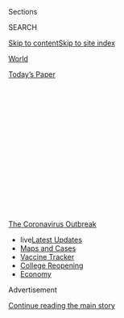 <div id="app">

<div>

<div>

<div>

<div class="NYTAppHideMasthead css-1q2w90k e1suatyy0">

<div class="section css-ui9rw0 e1suatyy2">

<div class="css-eph4ug er09x8g0">

<div class="css-6n7j50">

</div>

<span class="css-1dv1kvn">Sections</span>

<div class="css-10488qs">

<span class="css-1dv1kvn">SEARCH</span>

</div>

[Skip to content](#site-content)[Skip to site
index](#site-index)

</div>

<div id="masthead-section-label" class="css-1wr3we4 eaxe0e00">

[World](https://www.nytimes.com/section/world)

</div>

<div class="css-10698na e1huz5gh0">

</div>

</div>

<div id="masthead-bar-one" class="section hasLinks css-15hmgas e1csuq9d3">

<div class="css-uqyvli e1csuq9d0">

</div>

<div class="css-1uqjmks e1csuq9d1">

</div>

<div class="css-9e9ivx">

[](https://myaccount.nytimes.com/auth/login?response_type=cookie&client_id=vi)

</div>

<div class="css-1bvtpon e1csuq9d2">

[Today’s
Paper](https://www.nytimes.com/section/todayspaper)

</div>

</div>

</div>

</div>

<div data-aria-hidden="false">

<div id="site-content" data-role="main">

<div>

<div class="css-1aor85t" style="opacity:0.000000001;z-index:-1;visibility:hidden">

<div class="css-1hqnpie">

<div class="css-epjblv">

<span class="css-17xtcya">[World](/section/world)</span><span class="css-x15j1o">|</span><span class="css-fwqvlz">Coronavirus
Live Updates: Fauci Supports Birx’s Assessment After Trump Criticizes
Her</span>

</div>

<div class="css-k008qs">

<div class="css-1iwv8en">

<span class="css-18z7m18"></span>

<div>

</div>

</div>

<span class="css-1n6z4y">https://nyti.ms/3hZXNRC</span>

<div class="css-1705lsu">

<div class="css-4xjgmj">

<div class="css-4skfbu" data-role="toolbar" data-aria-label="Social Media Share buttons, Save button, and Comments Panel with current comment count" data-testid="share-tools">

  - 
  - 
  - 
  - 
    
    <div class="css-6n7j50">
    
    </div>

  - 
  - 

</div>

</div>

</div>

</div>

</div>

</div>

<div id="NYT_TOP_BANNER_REGION" class="css-13pd83m">

<div>

<div id="styln-prism-menu-1592847958612" class="section interactive-content interactive-size-medium css-1edisqu">

<div class="css-17ih8de interactive-body">

<div id="scroll-container" class="css-1gj85ro">

[<span class="styln-title-wrap"><span class="css-1pje3qr">The
Coronavirus</span><span class="css-1pje3qr">
Outbreak</span></span>](https://www.nytimes.com/news-event/coronavirus?action=click&pgtype=Article&state=default&region=TOP_BANNER&context=storylines_menu)

  - <span class="css-kqxiym" data-emphasize="true">live</span>[Latest
    Updates](https://www.nytimes.com/2020/08/03/world/coronavirus-covid-19.html?action=click&pgtype=Article&state=default&region=TOP_BANNER&context=storylines_menu)
  - [Maps and
    Cases](https://www.nytimes.com/interactive/2020/us/coronavirus-us-cases.html?action=click&pgtype=Article&state=default&region=TOP_BANNER&context=storylines_menu)
  - [Vaccine
    Tracker](https://www.nytimes.com/interactive/2020/science/coronavirus-vaccine-tracker.html?action=click&pgtype=Article&state=default&region=TOP_BANNER&context=storylines_menu)
  - [College
    Reopening](https://www.nytimes.com/2020/08/02/us/covid-college-reopening.html?action=click&pgtype=Article&state=default&region=TOP_BANNER&context=storylines_menu)
  - [Economy](https://www.nytimes.com/live/2020/08/03/business/stock-market-today-coronavirus?action=click&pgtype=Article&state=default&region=TOP_BANNER&context=storylines_menu)

</div>

</div>

</div>

</div>

</div>

<div id="top-wrapper" class="css-1sy8kpn">

<div id="top-slug" class="css-l9onyx">

Advertisement

</div>

[Continue reading the main
story](#after-top)

<div class="ad top-wrapper" style="text-align:center;height:100%;display:block;min-height:250px">

<div id="top" class="place-ad" data-position="top" data-size-key="top">

</div>

</div>

<div id="after-top">

</div>

</div>

<div id="sponsor-wrapper" class="css-1hyfx7x">

<div id="sponsor-slug" class="css-19vbshk">

Supported by

</div>

[Continue reading the main
story](#after-sponsor)

<div id="sponsor" class="ad sponsor-wrapper" style="text-align:center;height:100%;display:block">

</div>

<div id="after-sponsor">

</div>

</div>

<div class="css-14oxmzc edomiq20">

<div class="css-40v4b6">

<span class="css-sgss5">LIVE UPDATES</span>

</div>

<span>Updated </span>

<div class="css-ki347z">

<span class="css-1656jku">Aug. 4, 2020, 3:05 a.m.
ET</span><span class="css-xwx5dt"></span>

</div>

<span class="css-1dv1kvn" data-aria-live="polite">Aug. 4, 2020, 3:05
a.m.
ET</span>

</div>

<div class="css-1vkm6nb ehdk2mb0">

# Coronavirus Live Updates: Fauci Supports Birx’s Assessment After Trump Criticizes Her

</div>

Counting for the 2020 census will end on Sept. 30, a month earlier than
previously announced, the Census Bureau said. Some U.S. schools have
begun to reopen, with fraught results.

<div class="css-192lewg e1oheyly0">

Right Now

A New Zealand couple caught a ride home from the Falkland Islands — a
distance of more than 5,000 nautical miles — on an Antarctic fishing
boat.

</div>

<div class="section meteredContent css-1r7ky0e" name="articleBody" itemprop="articleBody">

<div class="css-19qgada">

### Here’s what you need to know:

  - [Fauci defends Birx after she is criticized by
    Trump.](#link-4547638f)
  - [Trump derides Democrats as lawmakers and administration officials
    try to break stimulus impasse.](#link-15e7f995)
  - [The deadline for 2020 census counting has been moved up by a
    month.](#link-e5a2cda)
  - [As some students and teachers go back to school in the U.S.,
    they’re bringing the virus with them.](#link-4c85ed64)
  - [Hurricane Isaias makes landfall in North Carolina, as officials
    across the Southeast scramble.](#link-5ccc012)
  - [Italian sex workers face poverty and illness during the
    pandemic.](#link-6bfd36ea)
  - [New Zealand newlyweds, stranded in the Falkland Islands, went home
    on a fishing boat.](#link-bfeb498)

</div>

<div class="css-79elbk" data-testid="photoviewer-wrapper">

<div class="css-z3e15g" data-testid="photoviewer-wrapper-hidden">

</div>

<div class="css-1a48zt4 ehw59r15" data-testid="photoviewer-children">

![<span class="css-16f3y1r e13ogyst0" data-aria-hidden="true">Dr.
Anthony S. Fauci agreed with Dr. Deborah Birx’s statement that the
United States has entered a “new phase” of the
pandemic.</span><span class="css-cnj6d5 e1z0qqy90" itemprop="copyrightHolder"><span class="css-1ly73wi e1tej78p0">Credit...</span><span>Stefani
Reynolds for The New York
Times</span></span>](https://static01.nyt.com/images/2020/08/03/us/politics/03virus-briefing-fauci/merlin_175155375_a565045c-e0d8-4c45-96ec-718c6bf140c0-articleLarge.jpg?quality=75&auto=webp&disable=upscale)

</div>

</div>

<div class="css-1fanzo5 StoryBodyCompanionColumn">

<div class="css-53u6y8">

## 

<div id="link-4547638f" class="css-105iojl">

</div>

<div>

<span height="1"></span>

</div>

Fauci defends Birx after she is criticized by Trump.

Dr. Anthony S. Fauci, the nation’s top infectious disease specialist,
agreed on Monday with his colleague Dr. Deborah Birx that the United
States has entered a “new phase” of the coronavirus pandemic, in which
the virus is now spreading uncontrolled in some states by asymptomatic
people — comments that drew fire from President Trump.

Dr. Fauci said Dr. Birx had been referring to the “inherent community
spread” that is occurring in some states, adding: “When you have
community spread, it’s much more difficult to get your arms around that
and contain it.”

Speaking during a news conference with Gov. Ned Lamont of Connecticut,
Dr. Fauci called the community spread “insidious” and noted that it was
happening outside of confined spaces like nursing homes and prisons.

</div>

</div>

<div class="css-1fanzo5 StoryBodyCompanionColumn">

<div class="css-53u6y8">

In backing up Dr. Birx, the Trump administration’s coronavirus response
coordinator, Dr. Fauci indirectly put himself at odds with the
president. Earlier on Monday, Mr. Trump had called Dr. Birx “pathetic”
on Twitter and suggested that her comments about a “new phase” were an
effort to curry favor with Speaker Nancy Pelosi.

</div>

</div>

<div class="css-cfo9c3">

</div>

<div class="css-1fanzo5 StoryBodyCompanionColumn">

<div class="css-53u6y8">

At an evening news conference, Mr. Trump appeared to temper his comments
about Dr. Birx. “She’s a person I have a lot of respect for,” he said,
while defending his administration’s response to the virus.

Former Vice President Joseph R. Biden Jr. [responded to Mr. Trump in a
tweet](https://twitter.com/JoeBiden/status/1290350721515139072) on
Monday afternoon. “It’s hard to believe this has to be said, but if I’m
elected president, I’ll spend my Monday mornings working with our
nation’s top experts to control this virus — not insulting them on
Twitter,” Mr. Biden said.

But other Republicans piled on. “Dr. Birx, like Dr. Fauci, has been
wrong much more than she has been right on COVID-19, & their destructive
prescriptions have led to the devastation of countless American lives,”
Representative Andy Biggs, Republican of Arizona, [wrote on
Twitter](https://twitter.com/RepAndyBiggsAZ/status/1290297517582610433?s=20).

Dr. Birx had warned during an appearance on the CNN program “State of
the Union” on Sunday that the United States was entering a “new phase”
in its fight against the pandemic, and that rural communities would not
be spared. “It is extraordinarily widespread,” she said.

</div>

</div>

<div class="css-1fanzo5 StoryBodyCompanionColumn">

<div class="css-53u6y8">

On Monday morning, shortly after Mr. Trump tweeted about her, Dr. Birx
told governors on a weekly briefing call that a lack of masks at large
gatherings in homes was “a critical issue,” pointing to spikes in many
Southern states.

Mr. Trump has also criticized Dr. Fauci, despite his claims that the two
have a “very good relationship.” In [a tweet on
Saturday](https://twitter.com/realDonaldTrump/status/1289633359681839105)
responding to news reports that Dr. Fauci had linked the recent surge in
cases to inadequate lockdowns, Mr. Trump tweeted: “Wrong\!”

In a [livestreamed
conversation](https://www.youtube.com/watch?v=8PgmAWgiL1A&feature=youtu.be)
on Monday with Dr. Howard Bauchner, the editor in chief of The Journal
of the American Medical Association, Dr. Fauci said that as communities
around the country struggle to decide whether and how to reopen schools,
scientists “really need to be humble.”

There are significant gaps in knowledge about how likely children are to
contract the coronavirus, become ill and transmit the disease, Dr. Fauci
said. A [recent
study](https://www.nytimes.com/2020/07/30/health/coronavirus-children.html?searchResultPosition=1)
found that young children carried high levels of the virus in their
noses and throats, for example, but did not prove they were contagious.

Dr. Fauci said he hoped some questions about the risks to children and
their role in transmission would be answered by a new [government
study](https://www.nih.gov/news-events/news-releases/study-determine-incidence-novel-coronavirus-infection-us-children-begins)
that involves 6,000 people and seeks to find the rate of infection in
children and their
families.

</div>

</div>

<div id="virus-dashboard-promo-article" class="section interactive-content interactive-size-scoop css-174j8de" data-id="100000007209771">

<div class="css-17ih8de interactive-body" data-sourceid="100000007209771">

<div id="g-2020-03-16-coronavirus-maps-embed" class="g-story g-freebird g-max-limit" data-prd-dropzone-below-masthead="100000006938224" data-preview-slug="2020-03-16-coronavirus-maps">

<div class="g-asset g-svelte g-article-embed-dashboard" style="max-width: 1200px">

<div class="g-svelte" data-component="1">

<div class="hp-curve-wrapper svelte-47k53u">

<div class="hp-dashboard-title svelte-47k53u">

[Tracking the
Coronavirus ›](https://www.nytimes.com/interactive/2020/us/coronavirus-us-cases.html)

</div>

<div class="hp-curves-wrapper svelte-47k53u">

<div class="hp-section us-wrapper svelte-47k53u">

[](https://www.nytimes.com/interactive/2020/us/coronavirus-us-cases.html)

<table>
<colgroup>
<col style="width: 25%" />
<col style="width: 25%" />
<col style="width: 25%" />
<col style="width: 25%" />
</colgroup>
<thead>
<tr class="header">
<th><h3 id="united-states" class="heading-label svelte-47k53u">United States ›</h3></th>
<th><h3 id="on-aug.-3" class="svelte-47k53u">On Aug. 3</h3></th>
<th><h3 id="day-change" class="svelte-47k53u">14-day change</h3></th>
<th><h3 id="trend" class="svelte-47k53u">Trend</h3></th>
</tr>
</thead>
<tbody>
<tr class="odd">
<td>New cases</td>
<td><h4 id="section-1" class="svelte-47k53u">47,792</h4></td>
<td><h4 id="section-2" class="svelte-47k53u">–9%</h4></td>
<td><div id="chart-wrapper-increasing" class="chart-wrapper svelte-k6yh7s">
<div class="chart mini-chart usa-chart chart-0 show-chart svelte-l6qvn7">
<a href="https://www.nytimes.com/interactive/2020/us/coronavirus-us-cases.html" class="state-link svelte-l6qvn7"></a>
<div class="line-chart-wrapper svelte-l6qvn7">
<div class="pancake-chart svelte-1gzh5rp">

</div>
</div>
</div>
</div></td>
</tr>
<tr class="even">
<td>New deaths</td>
<td><h4 id="section-3" class="svelte-47k53u">602</h4></td>
<td><h4 id="section-4" class="svelte-47k53u">+36%</h4></td>
<td><div id="chart-wrapper-increasing" class="chart-wrapper svelte-k6yh7s">
<div class="chart mini-chart usa-chart deaths-chart chart-0 show-chart svelte-l6qvn7">
<a href="https://www.nytimes.com/interactive/2020/us/coronavirus-us-cases.html" class="state-link svelte-l6qvn7"></a>
<div class="line-chart-wrapper svelte-l6qvn7">
<div class="pancake-chart svelte-1gzh5rp">

</div>
</div>
</div>
</div></td>
</tr>
</tbody>
</table>

</div>

<div class="hp-section curves-chart-wrapper svelte-47k53u">

<div class="rising svelte-47k53u">

### Where cases are **rising** fastest

<div id="chart-wrapper-increasing" class="chart-wrapper svelte-k6yh7s">

<div class="chart mini-chart state-chart chart-0 rising-falling-chart show-chart svelte-l6qvn7">

[](https://www.nytimes.com/interactive/2020/us/hawaii-coronavirus-cases.html)

<div class="line-chart-wrapper svelte-l6qvn7">

<div class="pancake-chart svelte-1gzh5rp">

</div>

</div>

<span class="state-name svelte-l6qvn7">Hawaii</span>

</div>

<div class="chart mini-chart state-chart chart-1 rising-falling-chart show-chart svelte-l6qvn7">

[](https://www.nytimes.com/interactive/2020/us/rhode-island-coronavirus-cases.html)

<div class="line-chart-wrapper svelte-l6qvn7">

<div class="pancake-chart svelte-1gzh5rp">

</div>

</div>

<span class="state-name svelte-l6qvn7">R.I.</span>

</div>

<div class="chart mini-chart state-chart chart-2 rising-falling-chart show-chart svelte-l6qvn7">

[](https://www.nytimes.com/interactive/2020/us/new-jersey-coronavirus-cases.html)

<div class="line-chart-wrapper svelte-l6qvn7">

<div class="pancake-chart svelte-1gzh5rp">

</div>

</div>

<span class="state-name svelte-l6qvn7">N.J.</span>

</div>

<div class="chart mini-chart state-chart chart-3 rising-falling-chart show-chart svelte-l6qvn7">

[](https://www.nytimes.com/interactive/2020/us/massachusetts-coronavirus-cases.html)

<div class="line-chart-wrapper svelte-l6qvn7">

<div class="pancake-chart svelte-1gzh5rp">

</div>

</div>

<span class="state-name svelte-l6qvn7">Mass.</span>

</div>

<div class="chart mini-chart state-chart chart-4 rising-falling-chart show-chart svelte-l6qvn7">

[](https://www.nytimes.com/interactive/2020/us/nebraska-coronavirus-cases.html)

<div class="line-chart-wrapper svelte-l6qvn7">

<div class="pancake-chart svelte-1gzh5rp">

</div>

</div>

<span class="state-name svelte-l6qvn7">Neb.</span>

</div>

<div class="chart mini-chart state-chart chart-5 rising-falling-chart show-chart svelte-l6qvn7">

[](https://www.nytimes.com/interactive/2020/us/missouri-coronavirus-cases.html)

<div class="line-chart-wrapper svelte-l6qvn7">

<div class="pancake-chart svelte-1gzh5rp">

</div>

</div>

<span class="state-name svelte-l6qvn7">Mo.</span>

</div>

<div class="chart mini-chart state-chart chart-6 rising-falling-chart show-chart svelte-l6qvn7">

[](https://www.nytimes.com/interactive/2020/us/alaska-coronavirus-cases.html)

<div class="line-chart-wrapper svelte-l6qvn7">

<div class="pancake-chart svelte-1gzh5rp">

</div>

</div>

<span class="state-name svelte-l6qvn7">Alaska</span>

</div>

<div class="chart mini-chart state-chart chart-7 rising-falling-chart show-chart svelte-l6qvn7">

[](https://www.nytimes.com/interactive/2020/us/oklahoma-coronavirus-cases.html)

<div class="line-chart-wrapper svelte-l6qvn7">

<div class="pancake-chart svelte-1gzh5rp">

</div>

</div>

<span class="state-name svelte-l6qvn7">Okla.</span>

</div>

<div class="chart mini-chart state-chart chart-8 rising-falling-chart show-chart svelte-l6qvn7">

[](https://www.nytimes.com/interactive/2020/us/south-dakota-coronavirus-cases.html)

<div class="line-chart-wrapper svelte-l6qvn7">

<div class="pancake-chart svelte-1gzh5rp">

</div>

</div>

<span class="state-name svelte-l6qvn7">S.D.</span>

</div>

<div class="chart mini-chart state-chart chart-9 rising-falling-chart show-chart svelte-l6qvn7">

[](https://www.nytimes.com/interactive/2020/us/new-hampshire-coronavirus-cases.html)

<div class="line-chart-wrapper svelte-l6qvn7">

<div class="pancake-chart svelte-1gzh5rp">

</div>

</div>

<span class="state-name svelte-l6qvn7">N.H.</span>

</div>

<div class="chart mini-chart state-chart chart-10 rising-falling-chart show-chart svelte-l6qvn7">

[](https://www.nytimes.com/interactive/2020/us/illinois-coronavirus-cases.html)

<div class="line-chart-wrapper svelte-l6qvn7">

<div class="pancake-chart svelte-1gzh5rp">

</div>

</div>

<span class="state-name svelte-l6qvn7">Ill.</span>

</div>

<div class="chart mini-chart state-chart chart-11 rising-falling-chart show-chart svelte-l6qvn7">

[](https://www.nytimes.com/interactive/2020/us/montana-coronavirus-cases.html)

<div class="line-chart-wrapper svelte-l6qvn7">

<div class="pancake-chart svelte-1gzh5rp">

</div>

</div>

<span class="state-name svelte-l6qvn7">Mont.</span>

</div>

</div>

</div>

</div>

<div class="hp-section maps svelte-47k53u">

<div class="map-holder us-map svelte-47k53u">

[](https://www.nytimes.com/interactive/2020/us/coronavirus-us-cases.html)

### U.S. hot spots ›

<div class="media-holder">

![US coronavirus
cases](https://static01.nyt.com/newsgraphics/2020/03/16/coronavirus-maps/b51a1199676bcbc2847cd5292490df572d07e0cb/images/orphan_usa-threeByTwoSmallAt2X.png)

</div>

</div>

<div class="map-holder svelte-47k53u">

[](https://www.nytimes.com/interactive/2020/world/coronavirus-maps.html)

### Worldwide ›

<div class="media-holder">

![Worldwide coronavirus
cases](https://static01.nyt.com/newsgraphics/2020/03/16/coronavirus-maps/b51a1199676bcbc2847cd5292490df572d07e0cb/images/orphan_world-threeByTwoSmallAt2X.png)

</div>

</div>

</div>

</div>

</div>

</div>

</div>

</div>

</div>

</div>

<div class="css-1fanzo5 StoryBodyCompanionColumn">

<div class="css-53u6y8">

## 

<div id="link-15e7f995" class="css-105iojl">

</div>

<div>

<span height="1"></span>

</div>

Trump derides Democrats as lawmakers and administration officials try to
break stimulus
impasse.

</div>

</div>

<div class="css-79elbk" data-testid="photoviewer-wrapper">

<div class="css-z3e15g" data-testid="photoviewer-wrapper-hidden">

</div>

<div class="css-1a48zt4 ehw59r15" data-testid="photoviewer-children">

<div class="css-1xdhyk6 erfvjey0">

<span class="css-1ly73wi e1tej78p0">Image</span>

<div class="css-zjzyr8">

<div data-testid="lazyimage-container" style="height:257.77777777777777px">

</div>

</div>

</div>

<span class="css-16f3y1r e13ogyst0" data-aria-hidden="true">President
Trump shows a map of the coronavirus outbreak in the United States
during an executive order signing ceremony on hiring Americans at the
White House on
Monday.</span><span class="css-cnj6d5 e1z0qqy90" itemprop="copyrightHolder"><span class="css-1ly73wi e1tej78p0">Credit...</span><span>Doug
Mills/The New York Times</span></span>

</div>

</div>

<div class="css-1fanzo5 StoryBodyCompanionColumn">

<div class="css-53u6y8">

Mr. Trump on Monday hurled insults at Democratic leaders who were
huddling with his top advisers in search of a compromise economic
recovery package, threatening to act on his own to ban evictions as he
again undercut negotiations to reach a broader deal.

Mr. Trump floated the possibility of using an executive order to address
an expired federal moratorium on evictions, even though a $1 trillion
Republican aid proposal did not include such a pause. He said he
remained “totally involved” in stimulus talks, even though he wasn’t
“over there with Crazy Nancy,” a reference to Speaker Nancy Pelosi of
California.

But the president has been notably absent from the negotiations on a
sweeping economic stabilization package, even as tens of millions of
Americans have been cut off from enhanced jobless benefits they have
depended on for months during the coronavirus pandemic.

At the same moment that Mr. Trump was blasting her, Ms. Pelosi met on
Capitol Hill with Senator Chuck Schumer of New York, the minority
leader, Mark Meadows, the White House chief of staff, and Steven
Mnuchin, the Treasury secretary, in search of a compromise. It was the
fifth such meeting in eight days, following a staff policy call on
Sunday and a rare Saturday session with the four negotiators.

At the White House, Mr. Trump accused Democrats of being single-mindedly
focused on getting “bailout money” for states controlled by Democrats,
and unconcerned with extending unemployment benefits.

“All they’re really interested in is bailout money to bail out radical
left governors and radical left mayors like in Portland and places that
are so badly run — Chicago, New York City,” Mr. Trump said.

Democrats have proposed providing more than $900 billion to
cash-strapped states and cities whose budgets have been devastated in
the recession, but it is Republicans who have proposed slashing the
jobless aid. Democrats have refused to do so, feeding the stalemate.

</div>

</div>

<div class="css-1fanzo5 StoryBodyCompanionColumn">

<div class="css-53u6y8">

While White House officials and Democratic leaders reported some
progress over the weekend in their talks, they [still have substantial
differences](https://www.nytimes.com/2020/08/02/us/politics/coronavirus-jobless-aid.html).
Democrats are pushing a $3 trillion rescue plan that would include
restoring $600-per-week jobless aid payments that expired on Friday and
extending them through January, while Republicans have proposed a $1
trillion package that would slash the unemployment payments
considerably.

More than 47,800 new cases and more than 600 new deaths were reported in
the United States on Monday.

## 

<div id="link-e5a2cda" class="css-105iojl">

</div>

<div>

<span height="1"></span>

</div>

The deadline for 2020 census counting has been moved up by a
month.

</div>

</div>

<div class="css-79elbk" data-testid="photoviewer-wrapper">

<div class="css-z3e15g" data-testid="photoviewer-wrapper-hidden">

</div>

<div class="css-1a48zt4 ehw59r15" data-testid="photoviewer-children">

<div class="css-1xdhyk6 erfvjey0">

<span class="css-1ly73wi e1tej78p0">Image</span>

<div class="css-zjzyr8">

<div data-testid="lazyimage-container" style="height:257.77777777777777px">

</div>

</div>

</div>

<span class="css-16f3y1r e13ogyst0" data-aria-hidden="true">Census data
is used to divvy up trillions of dollars in federal
aid.</span><span class="css-cnj6d5 e1z0qqy90" itemprop="copyrightHolder"><span class="css-1ly73wi e1tej78p0">Credit...</span><span>Gabriele
Holtermann/Sipa, via Associated Press</span></span>

</div>

</div>

<div class="css-1fanzo5 StoryBodyCompanionColumn">

<div class="css-53u6y8">

Counting for the 2020 census will end on Sept. 30, a month earlier than
previously scheduled, the Census Bureau said in a statement on Monday.

The census is constitutionally required to count all residents of the
United States every 10 years, but the 2020 effort has
[faltered](https://www.nytimes.com/2020/04/18/us/coronavirus-census.html)
amid the pandemic. In recent weeks, the Trump administration and Senate
Republicans [appeared to signal that they wanted the census finished
well ahead of
schedule](https://www.nytimes.com/2020/07/28/us/trump-census.html).

Census data is enormously important. It is used to reapportion all 435
House seats and thousands of state and local districts, as well as divvy
up trillions of dollars in federal aid.

“Under this plan, the Census Bureau intends to meet a similar level of
household responses as collected in prior censuses, including outreach
to hard-to-count communities,” the Census Bureau said in its
[statement](https://www.census.gov/newsroom/press-releases/2020/delivering-complete-accurate-count.html).

</div>

</div>

<div class="css-1fanzo5 StoryBodyCompanionColumn">

<div class="css-53u6y8">

Critics said the move was pushed by the White House and motivated by
partisanship.

“We’re dealing with a census that’s been really challenged by Covid-19,”
said Vanita Gupta, a former head of the Justice Department’s civil
rights division who is now the [president of the Leadership Conference
on Civil and Human
Rights](https://civilrights.org/about/our-staff/vanita-gupta/). “And in
the middle of this pandemic, the administration has tried to sabotage
the census for partisan gain, to move its anti-immigrant agenda and to
silence communities of color.”

She added that rural communities could be badly hurt by an undercount.

On Monday night, the White House referred questions to the Commerce
Department, which oversees the Census Bureau. It did not immediately
respond to a request for comment.

In 2010, census takers worked from May to August to count hard-to-find
households. This spring, the bureau said it was pushing back the start
to August, ending on Oct. 31.

The population totals, required to reapportion the House of
Representatives, are traditionally delivered to the president on Dec.
31, but this year the bureau had asked Congress for a [four-month
extension of the statutory
deadline](https://www.nytimes.com/2020/04/13/us/census-coronavirus-delay.html?searchResultPosition=9).
The White House backed the extension at the time. The House approved the
delay; the Senate has not.

Congress could still act to extend census statutory deadlines as part of
the next [coronavirus relief
package](https://www.nytimes.com/2020/08/02/us/politics/coronavirus-jobless-aid.html).

</div>

</div>

<div>

</div>

<div class="css-1fanzo5 StoryBodyCompanionColumn">

<div class="css-53u6y8">

Education Roundup

## 

<div id="link-4c85ed64" class="css-105iojl">

</div>

<div>

<span height="1"></span>

</div>

As some students and teachers go back to school in the U.S., they’re
bringing the virus with
them.

</div>

</div>

<div class="css-79elbk" data-testid="photoviewer-wrapper">

<div class="css-z3e15g" data-testid="photoviewer-wrapper-hidden">

</div>

<div class="css-1a48zt4 ehw59r15" data-testid="photoviewer-children">

<div class="css-1xdhyk6 erfvjey0">

<span class="css-1ly73wi e1tej78p0">Image</span>

<div class="css-zjzyr8">

<div data-testid="lazyimage-container" style="height:278.40000000000003px">

</div>

</div>

</div>

<span class="css-16f3y1r e13ogyst0" data-aria-hidden="true">Students
arrive to Dallas Elementary School for the first day of school in
Dallas, Ga., on
Monday.</span><span class="css-cnj6d5 e1z0qqy90" itemprop="copyrightHolder"><span class="css-1ly73wi e1tej78p0">Credit...</span><span>Brynn
Anderson/Associated Press</span></span>

</div>

</div>

<div class="css-1fanzo5 StoryBodyCompanionColumn">

<div class="css-53u6y8">

The new academic year is underway in some parts of the United States,
with the first few days of school showing just how fraught reopening
classrooms can be. Already in some states, schools that decided to open
for in-person classes are quarantining staff members and students, and
even closing temporarily as positive cases are found.

Traditionally, [about 14 percent of the nation’s
children](https://www.pewresearch.org/fact-tank/2019/08/14/back-to-school-dates-u-s/)
go back to school by the second week of August, mostly in the South and
Midwest, although this year, some districts in those areas have
postponed classes by a week or two, or plan to start the year online.

Many schools in Indiana started on Thursday. On Saturday, the
superintendent of the Elwood Community School Corporation in the central
part of the state sent a note thanking students and parents for [“a
great first two days of
school\!”](https://www.facebook.com/ElwoodCommunitySchools/photos/pcb.1875944365880857/1875944205880873/?type=3&theater)

But the optimistic tone quickly gave way: Staff members had tested
positive, and the high school was forced to close its doors and move all
students in seventh through 12th grades to online learning for at least
a week.

And similar developments occurred across the country. Just hours into
the first day of classes at [Greenfield Central Junior High
School](https://www.nytimes.com/2020/08/01/us/schools-reopening-indiana-coronavirus.html),
also in Indiana, the county health department notified the school that a
student had tested positive. The student was isolated, and others who
had been in proximity were forced to quarantine for two weeks.

At a high school in Corinth, Miss., [someone also tested
positive](https://www.facebook.com/corinthschooldistrict/?tn-str=k*F)
during the first week back, and exposed students there were asked to
stay home for 14 days. And in the Atlanta area, [more than 200 employees
of a single school
district](https://www.ajc.com/news/atlanta-news/covid-cases-exposure-have-260-gwinnett-school-employees-not-working/RVZP4UFBPFHDNJJ73MNUFIKEPY/)
in Gwinnett County tested positive or were in quarantine last week
before classes even resumed.

Gwinnett County Public Schools is the largest school system in Georgia,
with more than 180,000 students. Teachers returned to work last
Wednesday, in preparation for starting classes remotely on Aug. 12. But
as of Thursday, about 260 employees had been excluded from work because
they tested positive or had potentially been exposed to the virus.

</div>

</div>

<div class="css-1fanzo5 StoryBodyCompanionColumn">

<div class="css-53u6y8">

Other key developments in education:

  - Gov. Larry Hogan of **Maryland** on Monday [issued an emergency
    order](https://twitter.com/GovLarryHogan/status/1290330304830246912)
    counteracting Montgomery County’s health department, which on Friday
    said that all private schools needed to [start the year
    remotely](https://www.washingtonpost.com/local/education/montgomery-county-health-officials-tell-private-schools-to-start-school-online/2020/08/01/64552b9e-d3fd-11ea-9038-af089b63ac21_story.html)
    in the fall, just as public schools in the region plan to.

  - **In New Jersey**, face coverings will be required for all students
    inside a school building, unless doing so would adversely affect a
    student’s health, the governor said.

  - **The University of North Carolina at Chapel Hill** is planning to
    fully reopen next week, but 30 tenured faculty members wrote an open
    letter to students published Friday in The Charlotte Observer
    pushing for virtual learning and encouraging students to stay home.

</div>

</div>

<div>

</div>

<div class="css-1fanzo5 StoryBodyCompanionColumn">

<div class="css-53u6y8">

## 

<div id="link-5ccc012" class="css-105iojl">

</div>

<div>

<span height="1"></span>

</div>

Hurricane Isaias makes landfall in North Carolina, as officials across
the Southeast
scramble.

</div>

</div>

<div class="css-79elbk" data-testid="photoviewer-wrapper">

<div class="css-z3e15g" data-testid="photoviewer-wrapper-hidden">

</div>

<div class="css-1a48zt4 ehw59r15" data-testid="photoviewer-children">

<div class="css-1xdhyk6 erfvjey0">

<span class="css-1ly73wi e1tej78p0">Image</span>

<div class="css-zjzyr8">

<div data-testid="lazyimage-container" style="height:257.77777777777777px">

</div>

</div>

</div>

<span class="css-16f3y1r e13ogyst0" data-aria-hidden="true">Palm Beach,
Fla., as Hurricane Isaias approached on Saturday. Many virus testing
sites in Florida were closed because of the storm, which was expected to
make landfall in the Carolinas Monday
night.</span><span class="css-cnj6d5 e1z0qqy90" itemprop="copyrightHolder"><span class="css-1ly73wi e1tej78p0">Credit...</span><span>Saul
Martinez for The New York Times</span></span>

</div>

</div>

<div class="css-1fanzo5 StoryBodyCompanionColumn">

<div class="css-53u6y8">

Hurricane Isaias made landfall in the Carolinas on Monday night, at a
time when many people in the Southeast are already beleaguered by the
coronavirus outbreak.

Disruptions in testing, in transporting samples and supplies, in and
staffing labs could complicate efforts to gauge virus transmission in
states that have struggled to contain it.

In Florida, for example, 43 state-run [testing
sites](https://floridadisaster.org/covid19/testing-sites/) were forced
to close on Friday as Isaias, then a tropical storm, headed for the
state’s east coast. The number of lab results [received daily by
Florida’s Health
Department](http://ww11.doh.state.fl.us/comm/_partners/covid19_report_archive/state_reports_latest.pdf),
which had generally been in the 90,000 range in the past two weeks, fell
on Sunday to about 61,000.

Isaias made landfall in southern North Carolina late Monday night after
strengthening into a Category 1 hurricane and was expected to travel up
the East Coast. Testing sites have been closed [as far north as
Maryland](https://patch.com/maryland/baltimore/tropical-storm-isaias-closes-14-md-coronavirus-testing-sites)
in anticipation.

Officials have told residents in the storm’s projected path to prepare
themselves, and businesses are concerned about how much damage it will
bring.

</div>

</div>

<div class="css-1fanzo5 StoryBodyCompanionColumn">

<div class="css-53u6y8">

“It’s a wait-and-see game,” said Jay Slevin, the manager of a pizzeria
about a mile from the shore in Myrtle Beach, S.C., southwest of where
Isaias made landfall.

Officials are also changing how they run shelters and advising residents
to regard them as a last resort, [out of fear that the virus could
spread](https://www.nytimes.com/2020/07/26/us/virus-texas-storm.html) in
crowded indoor spaces.

At a
[briefing](https://www.ncdps.gov/storm-update?fbclid=IwAR3gtINKPXqQdsJixuf1kwBKbAtEMz62wzyoDHlu7FDBN1HTarDlw8FlVwQ)
on Monday afternoon, Gov. Roy Cooper of North Carolina advised residents
in vulnerable areas to stay with friends or family or to go to a hotel.
But he added that shelters would open for those who need them, with
health screenings, social distancing and cleaning protocols.

“I know that North Carolinians have had to dig deep in recent months to
tap into our strength and resilience during the pandemic, and that
hasn’t been easy,” he said. “But with this storm on the way, we have
to dig a little deeper.”

</div>

</div>

<div>

</div>

<div class="css-1fanzo5 StoryBodyCompanionColumn">

<div class="css-53u6y8">

## 

<div id="link-6bfd36ea" class="css-105iojl">

</div>

<div>

<span height="1"></span>

</div>

Italian sex workers face poverty and illness during the pandemic.

In Italy, prostitution is not illegal, nor is it regulated as an
official occupation, making the country’s 70,000 sex workers largely
ineligible to receive economic relief. Many have been forced to take
their chances by returning to work in order to avoid poverty.

In May, organizations that promote the rights of Italian sex workers
sought to draw the government’s attention and get support, arguing that
the pandemic showed the harm of forcing sex work underground.

</div>

</div>

<div class="css-1fanzo5 StoryBodyCompanionColumn">

<div class="css-53u6y8">

In March, Regina Satariano, a 60-year-old sex worker in Tuscany, started
hearing about colleagues who hadn’t eaten and a landlord who had
threatened to evict a group of 17 housemates, all sex workers who were
out of work because of the pandemic.

Ms. Satariano put together her savings and bought bags of pasta, tomato
sauce, chicken and soap to distribute to her colleagues. But without
support from the state, she said, many sex workers will continue to go
hungry. If officials don’t change things now, she added, “they never
will.”

In other European countries, such as the Netherlands and Germany, sex
workers can enter formal contracts with their clients. During the
lockdown, those who were officially registered with the government were
eligible for economic relief.

Scotland also included sex workers in its relief programs. In Greece,
where prostitution is legal and regulated, brothels were allowed to
reopen on June 15, provided that sex workers kept their clients’ names
and contact details for four weeks for tracing purposes.

In Italy, [various charities and associations have raised
money](https://www.produzionidalbasso.com/project/covid19-nessuna-da-sola-solidarieta-immediata-alle-lavoratrici-sessuali-piu-colpite-dall-emergenza/)
for groceries, medicines, bills and rent to benefit the country’s sex
workers. But for the most part, Italian sex workers, who are often from
immigrant communities, have had to fend for themselves.

A recent report by the Sex Workers’ Rights Advocacy Network and the
International Committee on the Rights of Sex Workers in Europe showed
that many sex workers defied lockdown rules in order to work, putting
both themselves and their clients at risk.

</div>

</div>

<div>

</div>

<div class="css-1fanzo5 StoryBodyCompanionColumn">

<div class="css-53u6y8">

## 

<div id="link-bfeb498" class="css-105iojl">

</div>

<div>

<span height="1"></span>

</div>

New Zealand newlyweds, stranded in the Falkland Islands, went home on a
fishing boat.

</div>

</div>

<div class="css-79elbk" data-testid="photoviewer-wrapper">

<div class="css-z3e15g" data-testid="photoviewer-wrapper-hidden">

</div>

<div class="css-1a48zt4 ehw59r15" data-testid="photoviewer-children">

<div class="css-1xdhyk6 erfvjey0">

<span class="css-1ly73wi e1tej78p0">Image</span>

<div class="css-zjzyr8">

<div data-testid="lazyimage-container" style="height:429.2px">

</div>

</div>

</div>

<span class="css-16f3y1r e13ogyst0" data-aria-hidden="true">Feeonaa and
Neville Clifton aboard the Antarctic fishing vessel that took them home
to New Zealand from the Falkland Islands.</span>

</div>

</div>

<div class="css-1fanzo5 StoryBodyCompanionColumn">

<div class="css-53u6y8">

A newly married couple from New Zealand who were stranded for months in
the remote Falkland Islands have managed to return home — by catching a
ride for more than 5,000 nautical miles on an Antarctic fishing boat.

The couple, Feeonaa and Neville Clifton, were honeymooning in the south
Atlantic archipelago, about 300 miles off the coast of Argentina, as
South America’s coronavirus epidemic began to escalate in March. After
their flights home via Brazil were canceled, they remained in lockdown
with an aunt in the Falklands, where Mr. Clifton was born.

The couple have been together more than 25 years and raised three
children, but decided only recently to marry and take a honeymoon. Ms.
Clifton said they spent their time in lockdown rekindling old hobbies,
like playing card games.

“I think maybe I fell in love with him just a little bit more,” she
added of her husband.

That was the easy part.

Ms. Clifton, 48, said that when they began planning their escape from
the Falklands, one of their only options was a military transport
through Africa and Britain.

“At the time we were being told Latam might fly next month, and then
again the next month after that,” she said, referring to Latam Airlines,
a major carrier in the region. “Unfortunately the deadline kept getting
further and further pushed back.”

</div>

</div>

<div class="css-1fanzo5 StoryBodyCompanionColumn">

<div class="css-53u6y8">

They explored other travel options, but each seemed complex and likely
to put them at increased risk of contracting the virus.

Eventually, they settled on the San Aotea II, a fishing boat that was
heading their way. The only catch was that the journey would take 29
days and traverse the notoriously treacherous Southern Ocean.

But Ms. Clifton, who had never spent a night on a boat, said the trip
was surprisingly calm, and that the crew helped pass the time by playing
cards with them.

The couple arrived in New Zealand on Tuesday morning after testing
negative for the virus. Ms. Clifton said in a telephone interview a few
hours later that they still felt “extremely wobbly” — to the point where
a shopkeeper they came upon during the drive home thought they were
dancing.

“We were just trying to stand up straight,” she said.

## 

<div id="link-4c7bee27" class="css-105iojl">

</div>

<div>

<span height="1"></span>

</div>

Despite the pandemic, Facebook leases more office space in
Manhattan.

</div>

</div>

<div class="css-79elbk" data-testid="photoviewer-wrapper">

<div class="css-z3e15g" data-testid="photoviewer-wrapper-hidden">

</div>

<div class="css-1a48zt4 ehw59r15" data-testid="photoviewer-children">

<div class="css-1xdhyk6 erfvjey0">

<span class="css-1ly73wi e1tej78p0">Image</span>

<div class="css-zjzyr8">

<div data-testid="lazyimage-container" style="height:257.77777777777777px">

</div>

</div>

</div>

<span class="css-16f3y1r e13ogyst0" data-aria-hidden="true">The Farley
building, where Facebook has leased all the office space, was once the
main post office building in
Manhattan. </span><span class="css-cnj6d5 e1z0qqy90" itemprop="copyrightHolder"><span class="css-1ly73wi e1tej78p0">Credit...</span><span>Hiroko
Masuike/The New York Times</span></span>

</div>

</div>

<div class="css-1fanzo5 StoryBodyCompanionColumn">

<div class="css-53u6y8">

Facebook on Monday [agreed to lease all the office
space](https://www.nytimes.com/2020/08/03/nyregion/facebook-nyc-office-farley-building.html)
in the mammoth James A. Farley Building in Midtown Manhattan,
reaffirming its commitment to an office-centric urban culture despite
the continued spread of the coronavirus.

The timing of the announcement was somewhat of a surprise because
Facebook has given most of its employees the [option of working from
home](https://www.nytimes.com/2020/05/21/technology/facebook-remote-work-coronavirus.html).
Even after the pandemic subsides, Facebook has said that within the next
10 years, up to half of its roughly 52,200 employees across the country
would work from home.

</div>

</div>

<div class="css-1fanzo5 StoryBodyCompanionColumn">

<div class="css-53u6y8">

New York’s economy has been cratered by the outbreak. The city is slowly
reopening, but many companies have told their employees not to return to
their offices until early next year, if not later. Much of Manhattan’s
business district remains a virtual ghost town.

But Facebook now has more than 4,000 employees in its offices in
Manhattan, up from about 2,900 employees at the beginning of the year.
The company leased office space at Hudson Yards — which is also in
Midtown — in November, and it has expressed interest in the 107-year-old
Farley Building for months. With the addition of 730,000 square feet
there, Facebook [has acquired more than 2.2 million square
feet](https://www.nytimes.com/2020/01/05/nyregion/nyc-tech-facebook-amazon-google.html)
of office space in Midtown Manhattan in less than a year, enough for
thousands of employees.

Apple, Amazon and Google all lease space in the same area, [an emerging
tech
corridor](https://www.nytimes.com/2020/01/05/nyregion/nyc-tech-facebook-amazon-google.html).
A Facebook spokeswoman said it was too soon to estimate how many
employees will end up at the Manhattan properties, given the
uncertainties of the outbreak.

</div>

</div>

<div>

</div>

<div class="css-1fanzo5 StoryBodyCompanionColumn">

<div class="css-53u6y8">

## 

<div id="link-43feae1e" class="css-105iojl">

</div>

<div>

<span height="1"></span>

</div>

St. Louis Cardinals’ outbreak grows to 13 as Major League Baseball
season
teeters.

</div>

</div>

<div class="css-79elbk" data-testid="photoviewer-wrapper">

<div class="css-z3e15g" data-testid="photoviewer-wrapper-hidden">

</div>

<div class="css-1a48zt4 ehw59r15" data-testid="photoviewer-children">

<div class="css-1xdhyk6 erfvjey0">

<span class="css-1ly73wi e1tej78p0">Image</span>

<div class="css-zjzyr8">

<div data-testid="lazyimage-container" style="height:257.77777777777777px">

</div>

</div>

</div>

<span class="css-16f3y1r e13ogyst0" data-aria-hidden="true">The St.
Louis Cardinals waiting for the start of a game in Pittsburgh last week.
The team’s most recent 4-game series at Detroit was postponed after more
players tested
positive.</span><span class="css-cnj6d5 e1z0qqy90" itemprop="copyrightHolder"><span class="css-1ly73wi e1tej78p0">Credit...</span><span>Jeff
Roberson/Associated Press</span></span>

</div>

</div>

<div class="css-1fanzo5 StoryBodyCompanionColumn">

<div class="css-53u6y8">

The St. Louis Cardinals’ outbreak has swelled to at least 13 players and
staff members, in yet another blow to the rocky start of the Major
League Baseball season. The Cardinals’ outbreak comes after the Miami
Marlins reported an outbreak last week: 18 players and two coaches.

The Cardinals have been quarantined since Thursday at their hotel in
Milwaukee, where their three-game series with the Brewers was postponed
last weekend after St. Louis’s first cases were confirmed.

</div>

</div>

<div class="css-1fanzo5 StoryBodyCompanionColumn">

<div class="css-53u6y8">

“I think everyone is trying to look for someone or something to blame,
and there isn’t one person or one thing to blame,” said Derek Jeter, the
Marlins’ chief executive. “This is a health crisis that we’re all
dealing with — a health crisis that not only our country is dealing
with, but our world is dealing with.”

Baseball wants to insulate itself from that world, but its 30 teams are
traveling throughout the United States to stage a 60-game season. The
league determined that a so-called bubble approach was impractical, and
the areas it considered months ago to carry out a season in a contained
environment — Arizona, Texas and Florida — have since become hot spots
for the virus. Yet road trips have increased the risk of infection.

Mr. Jeter said the Marlins had been unfairly maligned for playing in
Philadelphia on July 26 after they learned of four positive tests; in
fact, he said, the Phillies and M.L.B. were also aware of those test
results. He also disputed that the Marlins had acted recklessly in
Atlanta, where they played two exhibitions.

Mostly, Mr. Jeter said, the Marlins were careless, failing to adhere
strictly to mask wearing and social distancing. While there was “no
salacious activity” in Atlanta, he said, some players did leave the
hotel for coffee or shopping.

</div>

</div>

<div>

</div>

<div>

</div>

<div class="css-1fanzo5 StoryBodyCompanionColumn">

<div class="css-53u6y8">

## 

<div id="link-519d6f6d" class="css-105iojl">

</div>

<div>

<span height="1"></span>

</div>

White House staff will be randomly tested for the virus.

White House officials have been told they will be randomly screened for
the coronavirus starting on Monday, according to a person who received
the email.

</div>

</div>

<div class="css-1fanzo5 StoryBodyCompanionColumn">

<div class="css-53u6y8">

The new policy is a change for the White House, where the testing
requirement had previously been only for people in proximity to Mr.
Trump.

It was unclear what exactly prompted the change. An employee in the
White House complex [cafeterias recently tested
positive](https://www.nytimes.com/2020/07/22/us/politics/white-house-employee-covid-19.html)
for the virus, prompting the closing of the dining halls. And last week,
Mr. Trump’s national security adviser, [Robert C. O’Brien, tested
positive](https://www.nytimes.com/2020/07/27/us/politics/robert-obrien-virus.html)
after experiencing minor symptoms. Mr. O’Brien is the most senior White
House official known to have contracted the virus. He typically works
from an office steps away from the Oval Office.

[Public health
experts](https://www.nytimes.com/2020/08/02/health/dr-birx-coronavirus-phase.html)
have been concerned about the high levels of asymptomatic transmission
across the country. Even employees who do not work in proximity to the
president could be seeding chains of infection.

The email made clear that anyone who does not comply with assignments
for testing would be seen as refusing to be tested, according to the
person who received
it.

</div>

</div>

<div class="css-79elbk" data-testid="photoviewer-wrapper">

<div class="css-z3e15g" data-testid="photoviewer-wrapper-hidden">

</div>

<div class="css-1a48zt4 ehw59r15" data-testid="photoviewer-children">

<div class="css-1xdhyk6 erfvjey0">

<span class="css-1ly73wi e1tej78p0">Image</span>

<div class="css-zjzyr8">

<div data-testid="lazyimage-container" style="height:257.77777777777777px">

</div>

</div>

</div>

<span class="css-16f3y1r e13ogyst0" data-aria-hidden="true">Dr. Meeta
Shah taking telemedicine calls at Rush University Medical Center in
Chicago in
March.</span><span class="css-cnj6d5 e1z0qqy90" itemprop="copyrightHolder"><span class="css-1ly73wi e1tej78p0">Credit...</span><span>Danielle
Scruggs for The New York Times</span></span>

</div>

</div>

<div class="css-1fanzo5 StoryBodyCompanionColumn">

<div class="css-53u6y8">

Over the past few months, millions of people have relied on video or
telephone calls to talk to their doctors. But how long will the moment
last?

The answer largely depends on [whether Medicare and private health
insurers will adequately cover virtual doctor
visits](https://www.nytimes.com/2020/08/03/health/covid-telemedicine-congress.html)
once coronavirus outbreaks subside.

</div>

</div>

<div class="css-1fanzo5 StoryBodyCompanionColumn">

<div class="css-53u6y8">

Medicare’s coverage of a broad range of services is slated to end when
the coronavirus no longer poses a public health emergency. Private
insurers, which followed the federal government’s lead, could revert to
paying doctors for virtual visits at a fraction of the cost for
traditional visits, if anything at all.

“The concern everyone in the industry has is that reimbursement is in
jeopardy,” said Dr. Mia Levy, the director of the cancer center at Rush
University Medical Center in Chicago, which treated patients virtually
during the height of the pandemic.

On Monday, President Trump described telehealth as a “very, very big
priority” after he signed an executive order aimed at making permanent
some of the changes in Medicare policy that his administration adopted
during the pandemic. The order focuses in part on finding ways to ensure
access to medical care for people in rural areas.

While there is broad bipartisan support for telehealth coverage,
Congress would have to pass specific legislation to make some of
Medicare’s changes permanent. Some lawmakers favor permanently expanding
Medicare payment for a broad range of telemedicine services, but others
are concerned about the technology’s cost and potential for fraud.

Many patients enjoy the convenience of telemedicine. And it is
particularly valuable for those vulnerable to the virus, like Susan
Varak, 45, who has breast cancer. “I don’t think it’s absolutely
necessary to be face-to-face every couple of weeks,” she said.

But for some patients, telemedicine is not a substitute for in-person
care. Jorge Cueto, who is in his mid-20s, said a virtual visit is often
an additional step before going to the doctor’s office for, say, a sore
throat.

“It’s another fee, it’s another gating mechanism,” he said.

Dr. Ateev Mehrotra, a professor of health care policy at Harvard Medical
School, argues that the goal of telemedicine should not be to lower
health care costs over all. One of its main benefits, he said, is
improving patients’ access to care, adding that it would be foolish to
expect savings if more people also get treatment. “Those don’t
reconcile,” he said.

</div>

</div>

<div>

</div>

<div class="css-1fanzo5 StoryBodyCompanionColumn">

<div class="css-53u6y8">

U.S. ROUNDUP

## 

<div id="link-6c117b4e" class="css-105iojl">

</div>

<div>

<span height="1"></span>

</div>

As cases rise, New Jersey limits indoor gatherings
again.

</div>

</div>

<div class="css-79elbk" data-testid="photoviewer-wrapper">

<div class="css-z3e15g" data-testid="photoviewer-wrapper-hidden">

</div>

<div class="css-1a48zt4 ehw59r15" data-testid="photoviewer-children">

<div class="css-1xdhyk6 erfvjey0">

<span class="css-1ly73wi e1tej78p0">Image</span>

<div class="css-zjzyr8">

<div data-testid="lazyimage-container" style="height:257.77777777777777px">

</div>

</div>

</div>

<span class="css-16f3y1r e13ogyst0" data-aria-hidden="true">A waiter
takes an order at a boardwalk restaurant in Wildwood, N.J., in
July.</span><span class="css-cnj6d5 e1z0qqy90" itemprop="copyrightHolder"><span class="css-1ly73wi e1tej78p0">Credit...</span><span>Mark
Makela/Getty Images</span></span>

</div>

</div>

<div class="css-1fanzo5 StoryBodyCompanionColumn">

<div class="css-53u6y8">

New Jersey will again restrict indoor gatherings as cases have risen in
the state, Gov. Philip D. Murphy said Monday. Gatherings will be limited
to 25 percent of a room’s usual occupancy limit, with a maximum of 25
people, down from 100 people.

The new guidance will not apply to weddings, funerals, or memorial
services, he said, nor will it affect religious or political activities
protected under the First Amendment. Those events will still be capped
at 100 people, or 25 percent maximum occupancy.

The governor reiterated that officials believed that indoor house
parties and other gatherings were contributing to the resurgence of the
virus in New Jersey, which made significant progress battling its
outbreak in April and May.

The rate of virus transmission, a rough measure of the spread of
infection, in the state rose significantly in July, Mr. Murphy said. As
of Saturday, the first day of August, [the rate was
at 1.48](https://twitter.com/GovMurphy/status/1290335172446097409/photo/2),
according to the state, meaning that each person with the virus infected
an average of 1.48 people. Just one month ago, Mr. Murphy said, the rate
was at 0.87. The rate is a rough estimate, because many infections are
undetected for a variety of reasons, including asymptomatic infections
and testing issues.

“I don’t think we ever graduated out of the first wave,” he said. “As
the clock has gone on, folks have begun to, a little bit, fall off the
wagon,” in terms of indoor gatherings that violated the state’s
social-distancing guidance.

</div>

</div>

<div class="css-1fanzo5 StoryBodyCompanionColumn">

<div class="css-53u6y8">

Elsewhere in the United States:

</div>

</div>

![<span class="css-16f3y1r e13ogyst0">Gov. Gavin Newsom said on Monday
that the total number of people testing positive for the coronavirus was
on the
decline.</span><span class="css-cch8ym"><span class="css-1dv1kvn">Credit</span><span class="css-cnj6d5 e1z0qqy90" itemprop="copyrightHolder"><span class="css-1ly73wi e1tej78p0">Credit...</span><span>Philip
Cheung for The New York
Times</span></span></span>](https://static01.nyt.com/images/2020/08/03/world/03virus-briefing-ca/03virus-briefing-ca-videoSixteenByNineJumbo1600.jpg)

<div class="css-1fanzo5 StoryBodyCompanionColumn">

<div class="css-53u6y8">

  - Declaring that “lives are at stake,” Mayor Sylvester Turner of
    **Houston** announced that residents of the nation’s fourth largest
    city will face citations and fines of up to $250 for failing to wear
    masks in public. He said police officers and firefighters would be
    authorized to issue citations to anyone in public without a mask
    after first issuing a warning. Though there have been signs of
    improvement, Houston and surrounding Harris County remain one of the
    nation’s worst hot spots with 50,896 cases and 478 deaths since the
    start of the pandemic.

  - Gov. Gavin Newsom of **California** had encouraging news on Monday
    for a state whose residents [have been
    whipsawed](https://slack-redir.net/link?url=https%3A%2F%2Fwww.nytimes.com%2F2020%2F07%2F23%2Fus%2Fcalifornia-covid-19-cases.html)
    by early successes against the virus and then a disastrous reopening
    of the economy in early summer. After surging for most of July, the
    average number of new cases and intensive care admissions have
    decreased in the state, the governor reported. Data compiled by The
    New York Times show the seven-day average of cases down 19 percent
    from a peak on July 25 in California. Mr. Newsom cautioned that the
    virus is still surging in some parts of the state.

<!-- end list -->

  - More than two million Americans who have lost ground economically
    during the pandemic have also lost health insurance recently, with
    African-Americans and low-wage workers the hardest hit, according to
    a [new
    analysis](https://familiesusa.org/resources/americas-coverage-crisis-deepens-new-survey-data-show-millions-of-adults-became-uninsured-starting-in-late-june/)
    of census data by the advocacy group Families U.S.A. “It’s part of a
    bigger story — a tale of two pandemics, where some of us are doing
    fine, or even doing really well, and others are really suffering,”
    said Stan Dorn, the author of the study.

  - In **New York City**, the mayor said Monday that he plans to bring
    back a program that allows restaurants to serve patrons in outdoor
    dining areas on city streets, next year on June 1. He said the
    program had helped more than 9,000 [restaurants reopen for outdoor
    dining](https://www.nytimes.com/2020/08/03/nyregion/nyc-small-businesses-closing-coronavirus.html),
    allowing an estimated 80,000 workers to return to their jobs.

</div>

</div>

<div>

</div>

<div class="css-1fanzo5 StoryBodyCompanionColumn">

<div class="css-53u6y8">

GLOBAL ROUNDUP

## 

<div id="link-49a560eb" class="css-105iojl">

</div>

<div>

<span height="1"></span>

</div>

Mexico’s television and radio networks to broadcast classes for
students

</div>

</div>

<div class="css-79elbk" data-testid="photoviewer-wrapper">

<div class="css-z3e15g" data-testid="photoviewer-wrapper-hidden">

</div>

<div class="css-1a48zt4 ehw59r15" data-testid="photoviewer-children">

<div class="css-1xdhyk6 erfvjey0">

<span class="css-1ly73wi e1tej78p0">Image</span>

<div class="css-zjzyr8">

<div data-testid="lazyimage-container" style="height:254.55555555555554px">

</div>

</div>

</div>

<span class="css-16f3y1r e13ogyst0" data-aria-hidden="true">Workers
prepare a classroom with protective measures in Mexico City last month.
Schools will reopen when authorities determine that new and active
infections decline enough for a safe
return.</span><span class="css-cnj6d5 e1z0qqy90" itemprop="copyrightHolder"><span class="css-1ly73wi e1tej78p0">Credit...</span><span>Pedro
Pardo/Agence France-Presse — Getty Images</span></span>

</div>

</div>

<div class="css-1fanzo5 StoryBodyCompanionColumn">

<div class="css-53u6y8">

Students in Mexico will exclusively take classes broadcast on television
or the radio when the school year begins later this month, in an effort
to avoid further coronavirus outbreaks, the government announced on
Monday. Schools will only reopen when authorities determine that new and
active infections, which remain high across the nation, decline enough
for a safe return to the classroom.

“We would like to return to face-to-face classes, but it is neither
possible nor prudent,” said the education minister, Esteban Moctezuma
Barragán, in a news conference. Mr. Moctezuma said he wanted to avoid
the fates of “Isreal, South Korea, the United Kingdom, France, to name a
few examples, who reopened their schools and had to close them again.”

The announcement is one of the first signs of caution in the nation’s
approach to reopening the economy in the face of the pandemic.
Restaurants, hotels and factories have all been allowed to restart
operations, even though the country has not managed to get the virus
under control. Over the weekend, Mexico surpassed the United Kingdom to
become the country with the third highest coronavirus deaths worldwide.

Four television companies will air classes to 30 million students on
broadcast channels, in Spanish, sign language and 20 Indigenous
languages, the education minister said. The government will distribute
free textbooks to students who can’t afford them.

In other global news:

  - The head of the World Health Organization said that while there was
    great progress in the global search for a vaccine for the
    coronavirus, people should not expect the crisis to end anytime
    soon. “A number of vaccines are now in Phase 3 clinical trials and
    we all hope to have a number of effective vaccines that can help
    prevent people from infection,” [Tedros Adhanom
    Ghebreyesus](https://twitter.com/DrTedros), the W.H.O.’s director
    general, told reporters on Monday. “However, there’s no silver
    bullet at the moment and there might never be.”

<!-- end list -->

  - A Norwegian cruise ship line halted all trips and apologized Monday
    after a coronavirus outbreak on one ship infected at least five
    passengers and 36 crew, The Associated Press reported. Health
    authorities said they feared the ship also could have spread the
    virus to dozens of communities along Norway’s western coast. The
    Hurtigruten cruise line was one of the first companies to resume
    sailing during the pandemic.

  - President Rodrigo Duterte of the Philippines on Sunday ordered
    Manila and its suburbs to re-enter lockdown for two weeks as the
    health department reported 5,032 new cases of the coronavirus.
    Infections spiked after the government eased [lockdown
    rules](https://www.nytimes.com/2020/04/15/world/asia/manila-coronavirus-lockdown-slum.html)
    and gradually opened up in an effort to jump-start the economy.
    Hospitals have been overwhelmed, and doctors have warned they are
    reaching a breaking point.

## 

<div id="link-6bff0af2" class="css-105iojl">

</div>

<div>

<span height="1"></span>

</div>

Federal aid for U.S. small businesses may not be enough to keep many
afloat.

</div>

</div>

<div class="css-79elbk" data-testid="photoviewer-wrapper">

<div class="css-z3e15g" data-testid="photoviewer-wrapper-hidden">

</div>

<div class="css-1a48zt4 ehw59r15" data-testid="photoviewer-children">

<div class="css-1xdhyk6 erfvjey0">

<span class="css-1ly73wi e1tej78p0">Image</span>

<div class="css-zjzyr8">

<div data-testid="lazyimage-container" style="height:257.77777777777777px">

</div>

</div>

</div>

<span class="css-16f3y1r e13ogyst0" data-aria-hidden="true">Caroline
Keefer’s clothing business, River + Sky, lost nearly $700,000 in orders
when the virus hit, but her emergency loan from the Small Business
Administration was capped at
$150,000.  
</span>

<div>

</div>

<span class="css-cnj6d5 e1z0qqy90" itemprop="copyrightHolder"><span class="css-1ly73wi e1tej78p0">Credit...</span><span>Nolwen
Cifuentes for The New York Times</span></span>

</div>

</div>

<div class="css-1fanzo5 StoryBodyCompanionColumn">

<div class="css-53u6y8">

For nearly 70 years, the Small Business Administration’s disaster relief
program has helped companies recover from catastrophe. But it has never
faced anything like this.

Besieged by more than eight million applicants — and operating in the
shadow of the hastily assembled [Paycheck Protection
Program](https://www.nytimes.com/2020/04/26/business/ppp-small-business-loans.html)
— the disaster relief effort has given out more money in the past few
months than it had in its entire history.

But the demand has created a problem that is hobbling hundreds of
thousands of applicants: The agency, afraid of running out of cash,
capped its coronavirus loans at a fraction of what companies can
normally borrow — even though the program has handed out less than half
the $360 billion it can lend.

The cap has left many borrowers with loans that they fear will not be
enough to keep their businesses afloat. Nearly 400,000 businesses have
run into the $150,000 limit, according to [the agency’s
data](https://www.sba.gov/funding-programs/loans/coronavirus-relief-options/economic-injury-disaster-loans#section-header-5).
S.B.A. representatives declined to comment on the cap or why it was
imposed.

“Without the extra capital, it will be very difficult for us to
survive,” Caroline Keefer, a clothing designer in Los Angeles, wrote
in an appeal to the agency after her loan was capped.

The cap has been just one problem with the program, officially called
the Economic Injury Disaster Loan program. Applicants faced [long
delays](https://www.nytimes.com/2020/04/09/business/smallbusiness/small-business-disaster-loans-coronavirus.html),
confusing procedures and communication lapses. And on Tuesday, the
agency’s internal watchdog said that hundreds of millions of dollars
handed out through the program [may have been fraudulently
obtained](https://www.nytimes.com/live/2020/07/28/business/stock-market-today-coronavirus#thieves-are-targeting-small-business-relief-programs-a-watchdog-says).

In New York City, an expanding universe of distinctive small businesses
— from coffee shops to dry cleaners to hardware stores — that give its
neighborhoods their unique personalities and are key to the city’s
economy [are starting to
topple](https://www.nytimes.com/2020/08/03/nyregion/nyc-small-businesses-closing-coronavirus.html).
When the pandemic eventually subsides, roughly one-third of the city’s
240,000 small businesses may never reopen, [according to a
report](https://pfnyc.org/wp-content/uploads/2020/07/actionandcollaboration.pdf)
by the Partnership for New York City, an influential business group. So
far, those businesses have shed 520,000 jobs.

</div>

</div>

<div class="css-1fanzo5 StoryBodyCompanionColumn">

<div class="css-53u6y8">

On Monday, more than 100 current and former chief executives called for
more aid to small businesses across the country in a letter sent to
Treasury Secretary Steven Mnuchin.

“Allowing small businesses to fail will turn temporary job losses into
permanent ones,” states [the
letter](https://www.howardschultz.com/lettertocongress/), which was
organized by the former Starbucks chief Howard Schultz with the support
of Senators Michael Bennet, a Democrat, and Todd Young, a Republican. It
was signed by the likes of Walmart’s Doug McMillon, Alphabet’s Sundar
Pichai and Disney’s Bob Chapek.

</div>

</div>

<div>

</div>

<div class="css-1fanzo5 StoryBodyCompanionColumn">

<div class="css-53u6y8">

Reporting was contributed by Reed Abelson, Livia Albeck-Ripka, Peter
Baker, Emma Bubola, Benedict Carey, Emily Cochrane, Jill Cowan, Stacy
Cowley, Jacey Fortin, Thomas Fuller, Michael Gold, Denise Grady, Jason
Gutierrez, Matthew Haag, Maggie Haberman, Javier C. Hernández, Annie
Karni, Tyler Kepner, Sarah Kliff, Andrew E. Kramer, Sharon LaFraniere,
Dan Levin, Apoorva Mandavilli, Sarah Mervosh, Azi Paybarah, Daniel E.
Slotnik, Eileen Sullivan, Sheryl Gay Stolberg, Jim Tankersley, Katie
Thomas, Noah Weiland, Michael Wines, Sameer Yasir and Karen Zraick.

</div>

</div>

<div>

</div>

</div>

<div>

</div>

<div>

</div>

<div>

</div>

<div>

<div id="bottom-wrapper" class="css-1ede5it">

<div id="bottom-slug" class="css-l9onyx">

Advertisement

</div>

[Continue reading the main
story](#after-bottom)

<div id="bottom" class="ad bottom-wrapper" style="text-align:center;height:100%;display:block;min-height:90px">

</div>

<div id="after-bottom">

</div>

</div>

</div>

</div>

</div>

## Site Index

<div>

</div>

## Site Information Navigation

  - [© <span>2020</span> <span>The New York Times
    Company</span>](https://help.nytimes.com/hc/en-us/articles/115014792127-Copyright-notice)

<!-- end list -->

  - [NYTCo](https://www.nytco.com/)
  - [Contact
    Us](https://help.nytimes.com/hc/en-us/articles/115015385887-Contact-Us)
  - [Work with us](https://www.nytco.com/careers/)
  - [Advertise](https://nytmediakit.com/)
  - [T Brand Studio](http://www.tbrandstudio.com/)
  - [Your Ad
    Choices](https://www.nytimes.com/privacy/cookie-policy#how-do-i-manage-trackers)
  - [Privacy](https://www.nytimes.com/privacy)
  - [Terms of
    Service](https://help.nytimes.com/hc/en-us/articles/115014893428-Terms-of-service)
  - [Terms of
    Sale](https://help.nytimes.com/hc/en-us/articles/115014893968-Terms-of-sale)
  - [Site
    Map](https://spiderbites.nytimes.com)
  - [Help](https://help.nytimes.com/hc/en-us)
  - [Subscriptions](https://www.nytimes.com/subscription?campaignId=37WXW)

</div>

</div>

</div>

</div>
